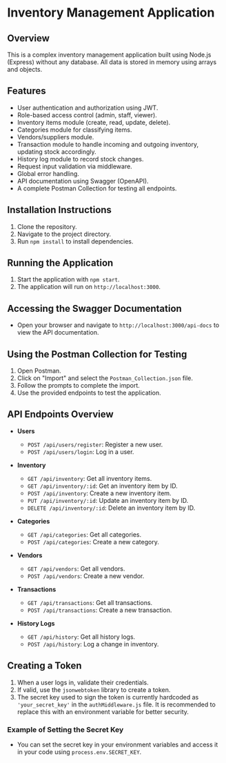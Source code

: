 # Inventory Management Application

## Overview
This is a complex inventory management application built using Node.js (Express) without any database. All data is stored in memory using arrays and objects.

## Features
- User authentication and authorization using JWT.
- Role-based access control (admin, staff, viewer).
- Inventory items module (create, read, update, delete).
- Categories module for classifying items.
- Vendors/suppliers module.
- Transaction module to handle incoming and outgoing inventory, updating stock accordingly.
- History log module to record stock changes.
- Request input validation via middleware.
- Global error handling.
- API documentation using Swagger (OpenAPI).
- A complete Postman Collection for testing all endpoints.

## Installation Instructions
1. Clone the repository.
2. Navigate to the project directory.
3. Run `npm install` to install dependencies.

## Running the Application
1. Start the application with `npm start`.
2. The application will run on `http://localhost:3000`.

## Accessing the Swagger Documentation
- Open your browser and navigate to `http://localhost:3000/api-docs` to view the API documentation.

## Using the Postman Collection for Testing
1. Open Postman.
2. Click on "Import" and select the `Postman_Collection.json` file.
3. Follow the prompts to complete the import.
4. Use the provided endpoints to test the application.

## API Endpoints Overview
- **Users**
  - `POST /api/users/register`: Register a new user.
  - `POST /api/users/login`: Log in a user.

- **Inventory**
  - `GET /api/inventory`: Get all inventory items.
  - `GET /api/inventory/:id`: Get an inventory item by ID.
  - `POST /api/inventory`: Create a new inventory item.
  - `PUT /api/inventory/:id`: Update an inventory item by ID.
  - `DELETE /api/inventory/:id`: Delete an inventory item by ID.

- **Categories**
  - `GET /api/categories`: Get all categories.
  - `POST /api/categories`: Create a new category.

- **Vendors**
  - `GET /api/vendors`: Get all vendors.
  - `POST /api/vendors`: Create a new vendor.

- **Transactions**
  - `GET /api/transactions`: Get all transactions.
  - `POST /api/transactions`: Create a new transaction.

- **History Logs**
  - `GET /api/history`: Get all history logs.
  - `POST /api/history`: Log a change in inventory.

## Creating a Token
1. When a user logs in, validate their credentials.
2. If valid, use the `jsonwebtoken` library to create a token.
3. The secret key used to sign the token is currently hardcoded as `'your_secret_key'` in the `authMiddleware.js` file. It is recommended to replace this with an environment variable for better security.

### Example of Setting the Secret Key
- You can set the secret key in your environment variables and access it in your code using `process.env.SECRET_KEY`.
